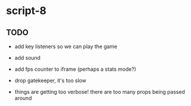 # script-8

## TODO
- add key listeners so we can play the game
- add sound

- add fps counter to iframe (perhaps a stats mode?)
- drop gatekeeper, it's too slow
- things are getting too verbose! there are too many props being passed around
